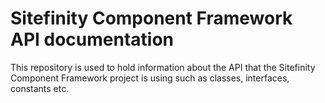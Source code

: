 # Sitefinity Component Framework API documentation
This repository is used to hold information about the API that the Sitefinity Component Framework project is using such as classes, interfaces, constants etc.